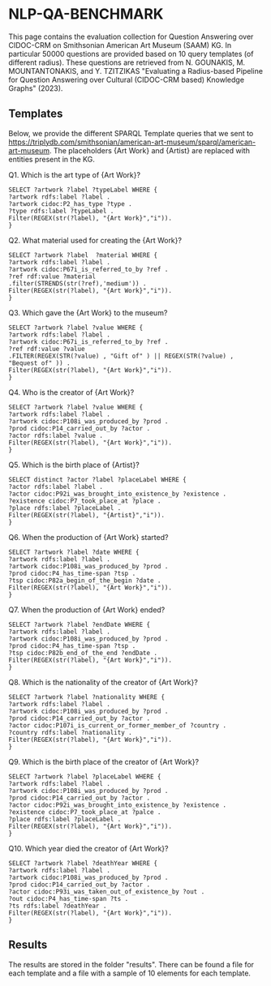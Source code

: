 # NLP-QA-BENCHMARK
This page contains the evaluation collection for Question Answering over CIDOC-CRM on Smithsonian American Art Museum (SAAM) KG. In particular 50000 questions are provided based on 10 query templates (of different radius). These questions are retrieved from 
N. GOUNAKIS, M. MOUNTANTONAKIS, and Y. TZITZIKAS "Evaluating a Radius-based Pipeline for Question Answering over Cultural
(CIDOC-CRM based) Knowledge Graphs" (2023).

## Templates
Below, we provide the different SPARQL Template queries that we sent to <https://triplydb.com/smithsonian/american-art-museum/sparql/american-art-museum>. The placeholders {Art Work} and {Artist} are replaced with entities present in the KG. 

Q1. Which is the art type of {Art Work}?

```sparql
SELECT ?artwork ?label ?typeLabel WHERE { 
?artwork rdfs:label ?label . 
?artwork cidoc:P2_has_type ?type .  
?type rdfs:label ?typeLabel .
Filter(REGEX(str(?label), "{Art Work}","i")).
} 
```

Q2. What material used for creating the {Art Work}?

```sparql
SELECT ?artwork ?label  ?material WHERE { 
?artwork rdfs:label ?label .  
?artwork cidoc:P67i_is_referred_to_by ?ref . 
?ref rdf:value ?material 
.filter(STRENDS(str(?ref),'medium')) .
Filter(REGEX(str(?label), "{Art Work}","i")). 
} 
```

Q3. Which gave the {Art Work} to the museum?

```sparql
SELECT ?artwork ?label ?value WHERE { 
?artwork rdfs:label ?label . 
?artwork cidoc:P67i_is_referred_to_by ?ref .  
?ref rdf:value ?value 
.FILTER(REGEX(STR(?value) , "Gift of" ) || REGEX(STR(?value) , "Bequest of" )) .
Filter(REGEX(str(?label), "{Art Work}","i")).  
} 
```

Q4. Who is the creator of {Art Work}?

```sparql
SELECT ?artwork ?label ?value WHERE {  
?artwork rdfs:label ?label .  
?artwork cidoc:P108i_was_produced_by ?prod .   
?prod cidoc:P14_carried_out_by ?actor .  
?actor rdfs:label ?value .
Filter(REGEX(str(?label), "{Art Work}","i")).  
} 
```

Q5. Which is the birth place of {Artist}?

```sparql
SELECT distinct ?actor ?label ?placeLabel WHERE { 
?actor rdfs:label ?label .  
?actor cidoc:P92i_was_brought_into_existence_by ?existence .  
?existence cidoc:P7_took_place_at ?place . 
?place rdfs:label ?placeLabel .
Filter(REGEX(str(?label), "{Artist}","i")). 
} 
```

Q6. When the production of {Art Work} started?

```sparql
SELECT ?artwork ?label ?date WHERE { 
?artwork rdfs:label ?label . 
?artwork cidoc:P108i_was_produced_by ?prod .  
?prod cidoc:P4_has_time-span ?tsp .  
?tsp cidoc:P82a_begin_of_the_begin ?date .
Filter(REGEX(str(?label), "{Art Work}","i")). 
} 
```

Q7. When the production of {Art Work} ended?

```sparql
SELECT ?artwork ?label ?endDate WHERE { 
?artwork rdfs:label ?label . 
?artwork cidoc:P108i_was_produced_by ?prod .  
?prod cidoc:P4_has_time-span ?tsp .  
?tsp cidoc:P82b_end_of_the_end ?endDate .
Filter(REGEX(str(?label), "{Art Work}","i")). 
}  
```

Q8. Which is the nationality of the creator of {Art Work}?

```sparql
SELECT ?artwork ?label ?nationality WHERE { 
?artwork rdfs:label ?label .   
?artwork cidoc:P108i_was_produced_by ?prod .    
?prod cidoc:P14_carried_out_by ?actor .    
?actor cidoc:P107i_is_current_or_former_member_of ?country .    
?country rdfs:label ?nationality .
Filter(REGEX(str(?label), "{Art Work}","i")).
}  
```

Q9. Which is the birth place of the creator of {Art Work}?

```sparql
SELECT ?artwork ?label ?placeLabel WHERE { 
?artwork rdfs:label ?label . 
?artwork cidoc:P108i_was_produced_by ?prod .  
?prod cidoc:P14_carried_out_by ?actor .  
?actor cidoc:P92i_was_brought_into_existence_by ?existence .  
?existence cidoc:P7_took_place_at ?palce . 
?place rdfs:label ?placeLabel .
Filter(REGEX(str(?label), "{Art Work}","i")). 
} 
```

Q10. Which year died the creator of {Art Work}?

```sparql
SELECT ?artwork ?label ?deathYear WHERE { 
?artwork rdfs:label ?label . 
?artwork cidoc:P108i_was_produced_by ?prod .  
?prod cidoc:P14_carried_out_by ?actor .  
?actor cidoc:P93i_was_taken_out_of_existence_by ?out .    
?out cidoc:P4_has_time-span ?ts .   
?ts rdfs:label ?deathYear .
Filter(REGEX(str(?label), "{Art Work}","i")).
} 
```

## Results

The results are stored in the folder "results". There can be found a file for each template and a file with a sample of 10 elements for each template.
